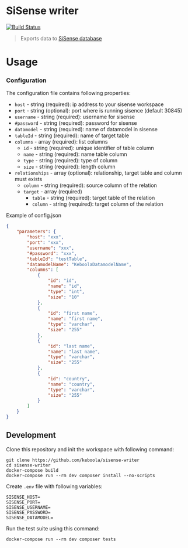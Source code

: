 # SiSense writer

[![Build Status](https://travis-ci.com/keboola/sisense-writer.svg?branch=master)](https://travis-ci.com/keboola/sisense-writer)

> Exports data to [SiSense database](https://www.sisense.com/)

# Usage

### Configuration
The configuration file contains following properties:
- `host` - string (required): ip address to your sisense workspace
- `port` - string (optional): port where is running sisence (default 30845)
- `username` - string (required): username for sisense
- `#password` - string (required): password for sisense
- `datamodel` - string (required): name of datamodel in sisense
- `tableId` - string (required): name of target table 
- `columns` - array (required): list columns
    - `id` - string (required): unique identifier of table column
    - `name` - string (required): name table column
    - `type` - string (required): type of column
    - `size` - string (required): length column
- `relationships` - array (optional): relationship, target table and column must exists
    - `column` - string (required): source column of the relation
    - `target` - array (required)
        - `table` - string (required): target table of the relation
        - `column` - string (required): target column of the relation

Example of config.json
```json
{
    "parameters": {
        "host": "xxx",
        "port": "xxx",
        "username": "xxx",
        "#password": "xxx",
        "tableId": "testTable",
        "datamodelName": "KeboolaDatamodelName",
        "columns": [
            {
                "id": "id",
                "name": "id",
                "type": "int",
                "size": "10"
            },
            {
                "id": "first name",
                "name": "first name",
                "type": "varchar",
                "size": "255"
            },
            {
                "id": "last name",
                "name": "last name",
                "type": "varchar",
                "size": "255"
            },
            {
                "id": "country",
                "name": "country",
                "type": "varchar",
                "size": "255"
            }
        ]
    }
}
```

## Development
 
Clone this repository and init the workspace with following command:

```
git clone https://github.com/keboola/sisense-writer
cd sisense-writer
docker-compose build
docker-compose run --rm dev composer install --no-scripts
```

Create `.env` file with following variables:
```
SISENSE_HOST=
SISENSE_PORT=
SISENSE_USERNAME=
SISENSE_PASSWORD=
SISENSE_DATAMODEL=
```

Run the test suite using this command:

```
docker-compose run --rm dev composer tests
```
